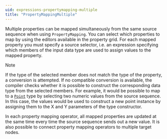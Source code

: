 ```yaml
---
uid: expressions-propertymapping-multiple
title: "PropertyMappingMultiple"
---
```


Multiple properties can be mapped simultaneously from the same source sequence when using `PropertyMapping`. You can select which properties to map by using the editors available in the property grid. For each mapped property you must specify a source selector, i.e. an expression specifying which members of the input data type are used to assign values to the mapped property.

> [!Note]
> If the type of the selected member does not match the type of the property, a conversion is attempted. If no compatible conversion is available, the compiler checks whether it is possible to construct the corresponding data type from the selected members. For example, it would be possible to map to a [`Point`](xref:OpenCV.Net.Point) type by selecting two numeric values from the source sequence. In this case, the values would be used to construct a new point instance by assigning them to the X and Y parameters of the type constructor.

In each property mapping operator, all mapped properties are updated at the same time every time the source sequence sends out a new value. It is also possible to connect property mapping operators to multiple target nodes.